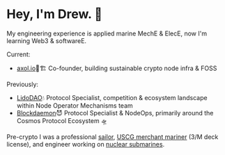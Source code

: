 # Hey, I'm Drew. 👋

My engineering experience is applied marine MechE & ElecE, now I'm learning Web3 & softwareE.

Current:

- [axol.io](https://twitter.com/axol_io)🌵🏗️ Co-founder, building sustainable crypto node infra & FOSS

Previously:

- [LidoDAO](https://www.lido.fi)💧 Protocol Specialist, competition & ecosystem landscape within Node Operator Mechanisms team
- [Blockdaemon](https://blockdaemon.com/)😈 Protocol Specialist & NodeOps, primarily around the Cosmos Protocol Ecosystem 🛸

Pre-crypto I was a professional [sailor](https://en.wikipedia.org/wiki/Inter-Collegiate_Sailing_Association#Teams), [USCG merchant mariner](https://en.wikipedia.org/wiki/Third_mate) (3/M deck license), and engineer working on [nuclear submarines](https://en.wikipedia.org/wiki/General_Dynamics_Electric_Boat).
